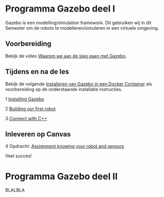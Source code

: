 # Programma Gazebo deel I
Gazebo is een modelling/simulation framework. Dit gebruiken wij in dit Semester om de robots te modelleren/simuleren in een virtuele omgeving. 

## Voorbereiding
Bekijk de video [Waarom we aan de slag gaan met Gazebo](https://www.youtube.com/watch?v=cgZElRSVHXY).  

## Tijdens en na de les

Bekijk de volgende [Installeren van Gazebo in een Docker Container](https://www.youtube.com/watch?v=QGR8SJ4w3zA) als voorbereiding op de onderstaande installatie instructies. 

1 [Installing Gazebo](./1_Installing_gazebo.md)

2 [Building our first robot](./2_Building_our_first_robot.md)

3 [Connect with C++](./3_Connect_with_c.md)

## Inleveren op Canvas

4 Opdracht: [Assignment knowing your robot and sensors](./4_Assignment_knowing_your_robot_and_sensors.md)


Veel succes!

# Programma Gazebo deel II
BLALBLA